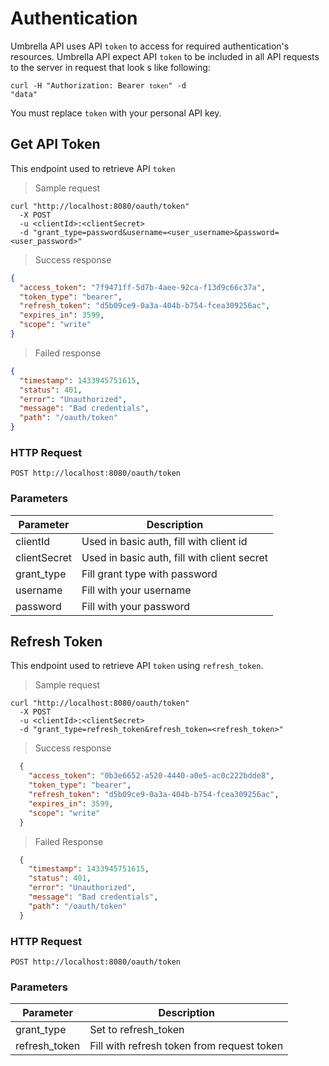 # Authentication

Umbrella API uses API <code>token</code> to access for required authentication's resources. Umbrella API expect API <code>token</code> to be included in all API requests to the server in request that look s like following:

<code>curl -H "Authorization: Bearer <code>token</code>" -d "data"</code>

<aside class="notice">
You must replace <code>token</code> with your personal API key.
</aside>

## Get API Token

This endpoint used to retrieve API <code>token</code>

> Sample request

```shell
curl "http://localhost:8080/oauth/token"
  -X POST
  -u <clientId>:<clientSecret>
  -d "grant_type=password&username=<user_username>&password=<user_password>"
```
> Success response 

```json
{
  "access_token": "7f9471ff-5d7b-4aee-92ca-f13d9c66c37a",
  "token_type": "bearer",
  "refresh_token": "d5b09ce9-0a3a-404b-b754-fcea309256ac",
  "expires_in": 3599,
  "scope": "write"
}
```

> Failed response

```json
{
  "timestamp": 1433945751615,
  "status": 401,
  "error": "Unauthorized",
  "message": "Bad credentials",
  "path": "/oauth/token"
}
```

### HTTP Request

`POST http://localhost:8080/oauth/token`

### Parameters

Parameter | Description
--------- | -----------
clientId | Used in basic auth, fill with client id
clientSecret | Used in basic auth, fill with client secret
grant_type | Fill grant type with password
username | Fill with your username
password | Fill with your password

## Refresh Token

This endpoint used to retrieve API <code>token</code> using <code>refresh_token</code>.

> Sample request

```shell
curl "http://localhost:8080/oauth/token"
  -X POST
  -u <clientId>:<clientSecret>
  -d "grant_type=refresh_token&refresh_token=<refresh_token>"
```

> Success response 

```json
  {
    "access_token": "0b3e6652-a520-4440-a0e5-ac0c222bdde8",
    "token_type": "bearer",
    "refresh_token": "d5b09ce9-0a3a-404b-b754-fcea309256ac",
    "expires_in": 3599,
    "scope": "write"
  }
```

> Failed Response

```json
  {
    "timestamp": 1433945751615,
    "status": 401,
    "error": "Unauthorized",
    "message": "Bad credentials",
    "path": "/oauth/token"
  }
```

### HTTP Request

`POST http://localhost:8080/oauth/token`

### Parameters

Parameter | Description
--------- | -----------
grant_type| Set to refresh_token
refresh_token | Fill with refresh token from request token
